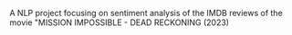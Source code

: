 A NLP project focusing on sentiment analysis of the IMDB reviews of the movie "MISSION IMPOSSIBLE - DEAD RECKONING (2023)
